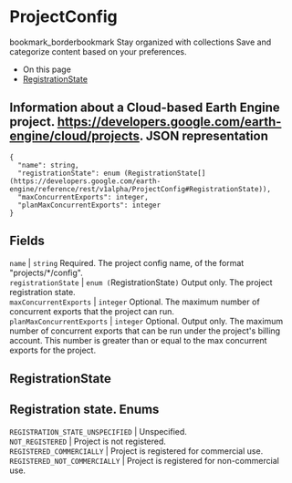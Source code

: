  
#  ProjectConfig
bookmark_borderbookmark Stay organized with collections  Save and categorize content based on your preferences. 
  * On this page
  * [RegistrationState](https://developers.google.com/earth-engine/reference/rest/v1alpha/ProjectConfig#registrationstate)


Information about a Cloud-based Earth Engine project. <https://developers.google.com/earth-engine/cloud/projects>.
JSON representation  
---  
```
{
  "name": string,
  "registrationState": enum (RegistrationState[](https://developers.google.com/earth-engine/reference/rest/v1alpha/ProjectConfig#RegistrationState)),
  "maxConcurrentExports": integer,
  "planMaxConcurrentExports": integer
}
```
  
Fields  
---  
`name` |  `string` Required. The project config name, of the format "projects/*/config".  
`registrationState` |  `enum (`RegistrationState[](https://developers.google.com/earth-engine/reference/rest/v1alpha/ProjectConfig#RegistrationState)`)` Output only. The project registration state.  
`maxConcurrentExports` |  `integer` Optional. The maximum number of concurrent exports that the project can run.  
`planMaxConcurrentExports` |  `integer` Optional. Output only. The maximum number of concurrent exports that can be run under the project's billing account. This number is greater than or equal to the max concurrent exports for the project.  
## RegistrationState
Registration state.
Enums  
---  
`REGISTRATION_STATE_UNSPECIFIED` | Unspecified.  
`NOT_REGISTERED` | Project is not registered.  
`REGISTERED_COMMERCIALLY` | Project is registered for commercial use.  
`REGISTERED_NOT_COMMERCIALLY` | Project is registered for non-commercial use.  
